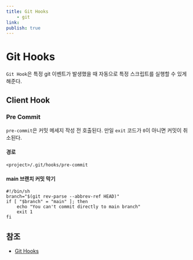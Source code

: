 ```yaml
---
title: Git Hooks
    - git
link: 
publish: true
---
```


# Git Hooks

`Git Hook`은 특정 git 이벤트가 발생했을 때 자동으로 특정 스크립트를 실행할 수 있게 해준다.

## Client Hook

### Pre Commit

`pre-commit`은 커밋 메세지 작성 전 호출된다. 만일 `exit` 코드가 `0`이 아니면 커밋이 취소된다.

#### 경로

```shell
<project>/.git/hooks/pre-commit
```

#### main 브랜치 커밋 막기

```shell
#!/bin/sh
branch="$(git rev-parse --abbrev-ref HEAD)"
if [ "$branch" = "main" ]; then
    echo "You can't commit directly to main branch"
    exit 1
fi
```

## 참조

- [Git Hooks](https://git-scm.com/book/en/v2/Customizing-Git-Git-Hooks)
